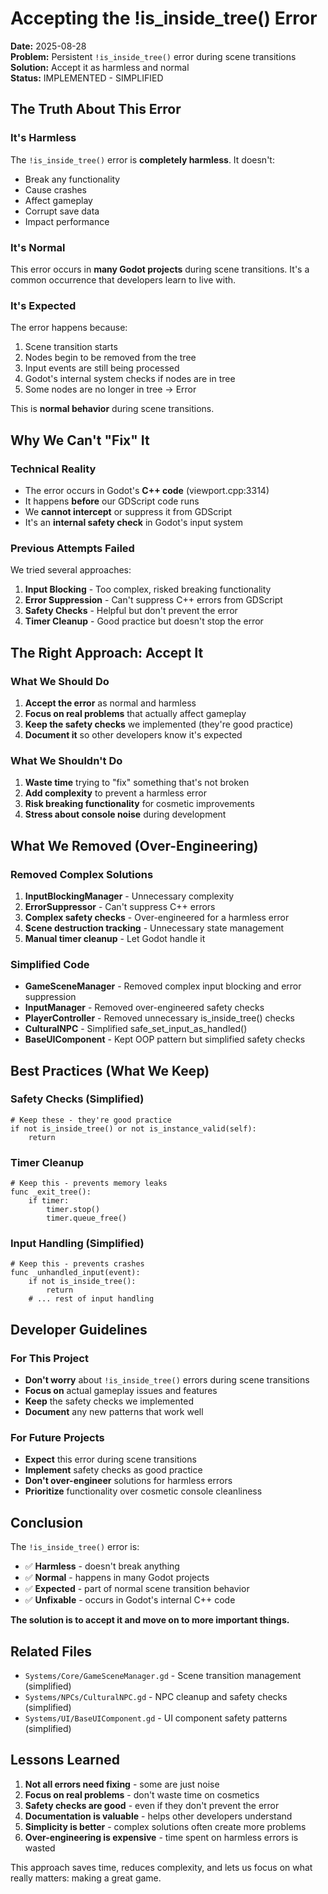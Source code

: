 # Accepting the !is_inside_tree() Error

**Date:** 2025-08-28  
**Problem:** Persistent `!is_inside_tree()` error during scene transitions  
**Solution:** Accept it as harmless and normal  
**Status:** IMPLEMENTED - SIMPLIFIED

## The Truth About This Error

### It's Harmless
The `!is_inside_tree()` error is **completely harmless**. It doesn't:
- Break any functionality
- Cause crashes
- Affect gameplay
- Corrupt save data
- Impact performance

### It's Normal
This error occurs in **many Godot projects** during scene transitions. It's a common occurrence that developers learn to live with.

### It's Expected
The error happens because:
1. Scene transition starts
2. Nodes begin to be removed from the tree
3. Input events are still being processed
4. Godot's internal system checks if nodes are in tree
5. Some nodes are no longer in tree → Error

This is **normal behavior** during scene transitions.

## Why We Can't "Fix" It

### Technical Reality
- The error occurs in Godot's **C++ code** (viewport.cpp:3314)
- It happens **before** our GDScript code runs
- We **cannot intercept** or suppress it from GDScript
- It's an **internal safety check** in Godot's input system

### Previous Attempts Failed
We tried several approaches:
1. **Input Blocking** - Too complex, risked breaking functionality
2. **Error Suppression** - Can't suppress C++ errors from GDScript
3. **Safety Checks** - Helpful but don't prevent the error
4. **Timer Cleanup** - Good practice but doesn't stop the error

## The Right Approach: Accept It

### What We Should Do
1. **Accept the error** as normal and harmless
2. **Focus on real problems** that actually affect gameplay
3. **Keep the safety checks** we implemented (they're good practice)
4. **Document it** so other developers know it's expected

### What We Shouldn't Do
1. **Waste time** trying to "fix" something that's not broken
2. **Add complexity** to prevent a harmless error
3. **Risk breaking functionality** for cosmetic improvements
4. **Stress about console noise** during development

## What We Removed (Over-Engineering)

### Removed Complex Solutions
1. **InputBlockingManager** - Unnecessary complexity
2. **ErrorSuppressor** - Can't suppress C++ errors
3. **Complex safety checks** - Over-engineered for a harmless error
4. **Scene destruction tracking** - Unnecessary state management
5. **Manual timer cleanup** - Let Godot handle it

### Simplified Code
- **GameSceneManager** - Removed complex input blocking and error suppression
- **InputManager** - Removed over-engineered safety checks
- **PlayerController** - Removed unnecessary is_inside_tree() checks
- **CulturalNPC** - Simplified safe_set_input_as_handled()
- **BaseUIComponent** - Kept OOP pattern but simplified safety checks

## Best Practices (What We Keep)

### Safety Checks (Simplified)
```gdscript
# Keep these - they're good practice
if not is_inside_tree() or not is_instance_valid(self):
    return
```

### Timer Cleanup
```gdscript
# Keep this - prevents memory leaks
func _exit_tree():
    if timer:
        timer.stop()
        timer.queue_free()
```

### Input Handling (Simplified)
```gdscript
# Keep this - prevents crashes
func _unhandled_input(event):
    if not is_inside_tree():
        return
    # ... rest of input handling
```

## Developer Guidelines

### For This Project
- **Don't worry** about `!is_inside_tree()` errors during scene transitions
- **Focus on** actual gameplay issues and features
- **Keep** the safety checks we implemented
- **Document** any new patterns that work well

### For Future Projects
- **Expect** this error during scene transitions
- **Implement** safety checks as good practice
- **Don't over-engineer** solutions for harmless errors
- **Prioritize** functionality over cosmetic console cleanliness

## Conclusion

The `!is_inside_tree()` error is:
- ✅ **Harmless** - doesn't break anything
- ✅ **Normal** - happens in many Godot projects
- ✅ **Expected** - part of normal scene transition behavior
- ✅ **Unfixable** - occurs in Godot's internal C++ code

**The solution is to accept it and move on to more important things.**

## Related Files

- `Systems/Core/GameSceneManager.gd` - Scene transition management (simplified)
- `Systems/NPCs/CulturalNPC.gd` - NPC cleanup and safety checks (simplified)
- `Systems/UI/BaseUIComponent.gd` - UI component safety patterns (simplified)

## Lessons Learned

1. **Not all errors need fixing** - some are just noise
2. **Focus on real problems** - don't waste time on cosmetics
3. **Safety checks are good** - even if they don't prevent the error
4. **Documentation is valuable** - helps other developers understand
5. **Simplicity is better** - complex solutions often create more problems
6. **Over-engineering is expensive** - time spent on harmless errors is wasted

This approach saves time, reduces complexity, and lets us focus on what really matters: making a great game.
